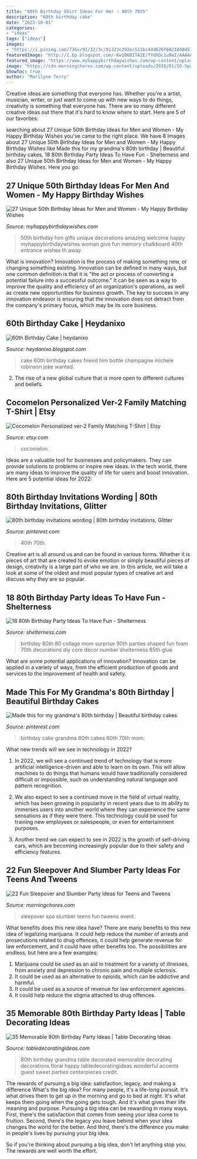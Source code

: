 ```yaml
---
title: "80th Birthday Shirt Ideas For Her : 40th 70th"
description: "60th birthday cake"
date: "2023-10-01"
categories:
- "ideas"
tags: ["ideas"]
images:
- "https://i.pinimg.com/736x/91/32/3c/91323c292ec511bc44d626f6021848d5.jpg"
featuredImage: "http://1.bp.blogspot.com/-Kw1B6BITA2E/TYdXDc1u8wI/AAAAAAAABmU/c7jpZEGmX-0/s1600/DSC_1210.jpg"
featured_image: "https://www.myhappybirthdaywishes.com/wp-content/uploads/2016/03/Welcome-Chalkboard-50th-Birthday-Ideas.jpg"
image: "https://cdn.morningchores.com/wp-content/uploads/2018/01/SO-Spa-e1516475768172-600x800.jpg"
ShowToc: true
author: "Marilyne Terry"
---
```



Creative ideas are something that everyone has. Whether you're a artist, musician, writer, or just want to come up with new ways to do things, creativity is something that everyone has. There are so many different creative ideas out there that it's hard to know where to start. Here are 5 of our favorites: 

	

		
searching about 27 Unique 50th Birthday Ideas for Men and Women - My Happy Birthday Wishes you've came to the right place. We have 8 Images about 27 Unique 50th Birthday Ideas for Men and Women - My Happy Birthday Wishes like Made this for my grandma&#039;s 80th birthday | Beautiful birthday cakes, 18 80th Birthday Party Ideas To Have Fun - Shelterness and also 27 Unique 50th Birthday Ideas for Men and Women - My Happy Birthday Wishes. Here you go:
		
    
## 27 Unique 50th Birthday Ideas For Men And Women - My Happy Birthday Wishes

<img loading=lazy src="https://www.myhappybirthdaywishes.com/wp-content/uploads/2016/03/Welcome-Chalkboard-50th-Birthday-Ideas.jpg" onerror="this.onerror=null;this.src='https://tse2.mm.bing.net/th?id=OIP.OacuGSmDo4E4zZmtY_zUTgHaJ4&amp;pid=15.1';" alt="27 Unique 50th Birthday Ideas for Men and Women - My Happy Birthday Wishes">

_Source: myhappybirthdaywishes.com_

>50th birthday him gifts unique decorations amazing welcome happy myhappybirthdaywishes woman give fun memory chalkboard 40th entrance wishes th away. 

	

What is innovation?
Innovation is the process of making something new, or changing something existing. Innovation can be defined in many ways, but one common definition is that it is "the act or process of converting a potential failure into a successful outcome." 
It can be seen as a way to improve the quality and efficiency of an organization's operations, as well as create new opportunities for business growth. 
The key to success in any innovation endeavor is ensuring that the innovation does not detract from the company's primary focus, which may be its core business.

    
## 60th Birthday Cake | Heydanixo

<img loading=lazy src="http://2.bp.blogspot.com/-iX3umVDW7Xw/TeKJNDvS28I/AAAAAAAAADE/MhoaRl7gPsU/s1600/Cake+%252334.JPG" onerror="this.onerror=null;this.src='https://tse2.mm.bing.net/th?id=OIP.s6owztWKE9WOvqajmsU9PAHaLG&amp;pid=15.1';" alt="60th Birthday Cake | heydanixo">

_Source: heydanixo.blogspot.com_

>cake 60th birthday cakes friend him bottle champagne michele robinson joke wanted. 

	

2. The rise of a new global culture that is more open to different cultures and beliefs. 

    
## Cocomelon Personalized Ver-2 Family Matching T-Shirt | Etsy

<img loading=lazy src="https://i.etsystatic.com/26844477/r/il/82d8d4/2967787526/il_1588xN.2967787526_cx60.jpg" onerror="this.onerror=null;this.src='https://tse2.mm.bing.net/th?id=OIP.YqqKeFvDFNcjc81OvpliSAHaHa&amp;pid=15.1';" alt="Cocomelon Personalized ver-2 Family Matching T-Shirt | Etsy">

_Source: etsy.com_

>cocomelon. 

	

Ideas are a valuable tool for businesses and policymakers. They can provide solutions to problems or inspire new ideas. In the tech world, there are many ideas to improve the quality of life for users and boost innovation. Here are 5 potential ideas for 2022: 

    
## 80th Birthday Invitations Wording | 80th Birthday Invitations, Glitter

<img loading=lazy src="https://i.pinimg.com/736x/91/32/3c/91323c292ec511bc44d626f6021848d5.jpg" onerror="this.onerror=null;this.src='https://tse2.mm.bing.net/th?id=OIP.Xvhx2QbWkS_1Mfz5dAIl2QHaHa&amp;pid=15.1';" alt="80th birthday invitations wording | 80th birthday invitations, Glitter">

_Source: pinterest.com_

>40th 70th. 

	

Creative art is all around us and can be found in various forms. Whether it is pieces of art that are created to evoke emotion or simply beautiful pieces of design, creativity is a large part of who we are. In this article, we will take a look at some of the oldest and most popular types of creative art and discuss why they are so popular.

    
## 18 80th Birthday Party Ideas To Have Fun - Shelterness

<img loading=lazy src="https://i.shelterness.com/2017/02/08-make-a-photo-collage-shaped-as-80.jpg" onerror="this.onerror=null;this.src='https://tse1.mm.bing.net/th?id=OIP.Jnh6anFpANNXCRsWeo0JsQHaFj&amp;pid=15.1';" alt="18 80th Birthday Party Ideas To Have Fun - Shelterness">

_Source: shelterness.com_

>birthday 80th 80 collage mom surprise 90th parties shaped fun foam 70th decorations diy core decor number shelterness 85th glue. 

	

What are some potential applications of innovation?
Innovation can be applied in a variety of ways, from the efficient production of goods and services to the improvement of health and safety.

    
## Made This For My Grandma&#039;s 80th Birthday | Beautiful Birthday Cakes

<img loading=lazy src="https://i.pinimg.com/736x/5a/c3/86/5ac3865f8095052b75be3606c5acce1d--th-birthday.jpg" onerror="this.onerror=null;this.src='https://tse3.mm.bing.net/th?id=OIP.ptc8KgrTg173so9NZcRcSwHaNK&amp;pid=15.1';" alt="Made this for my grandma&#039;s 80th birthday | Beautiful birthday cakes">

_Source: pinterest.com_

>birthday cake grandma 80th cakes 60th 70th mom. 

	

What new trends will we see in technology in 2022?
1. In 2022, we will see a continued trend of technology that is more artificial intelligence-driven and able to learn on its own. This will allow machines to do things that humans would have traditionally considered difficult or impossible, such as understanding natural language and pattern recognition.
2. We also expect to see a continued move in the field of virtual reality, which has been growing in popularity in recent years due to its ability to immerses users into another world where they can experience the same sensations as if they were there. This technology could be used for training new employees or salespeople, or even for entertainment purposes.

3. Another trend we can expect to see in 2022 is the growth of self-driving cars, which are becoming increasingly popular due to their safety and efficiency features.

    
## 22 Fun Sleepover And Slumber Party Ideas For Teens And Tweens

<img loading=lazy src="https://cdn.morningchores.com/wp-content/uploads/2018/01/SO-Spa-e1516475768172-600x800.jpg" onerror="this.onerror=null;this.src='https://tse2.mm.bing.net/th?id=OIP.TULMjRDV6KdWK9RrMxK5IQHaJ4&amp;pid=15.1';" alt="22 Fun Sleepover and Slumber Party Ideas for Teens and Tweens">

_Source: morningchores.com_

>sleepover spa slumber teens fun tweens event. 

	

What benefits does this new idea have?
There are many benefits to this new idea of legalizing marijuana. It could help reduce the number of arrests and prosecutions related to drug offences, it could help generate revenue for law enforcement, and it could have other benefits too. The possibilities are endless, but here are a few examples: 
1. Marijuana could be used as an aid in treatment for a variety of illnesses, from anxiety and depression to chronic pain and multiple sclerosis. 
2. It could be used as an alternative to opioids, which can be addictive and harmful. 
3. It could be used as a source of revenue for law enforcement agencies. 
4. It could help reduce the stigma attached to drug offences.

    
## 35 Memorable 80th Birthday Party Ideas | Table Decorating Ideas

<img loading=lazy src="http://1.bp.blogspot.com/-Kw1B6BITA2E/TYdXDc1u8wI/AAAAAAAABmU/c7jpZEGmX-0/s1600/DSC_1210.jpg" onerror="this.onerror=null;this.src='https://tse2.mm.bing.net/th?id=OIP.WSfvBj7vf5s_pjweAoeSfAHaE6&amp;pid=15.1';" alt="35 Memorable 80th Birthday Party Ideas | Table Decorating Ideas">

_Source: tabledecoratingideas.com_

>80th birthday grandma table decorated memorable decorating decorations floral happy tabledecoratingideas wonderful accents guest sweet parties centerpieces credit. 

	

The rewards of pursuing a big idea: satisfaction, legacy, and making a difference
What's the big idea? For many people, it's a life-long pursuit. It's what drives them to get up in the morning and go to bed at night. It's what keeps them going when the going gets tough. And it's what gives their life meaning and purpose.
 Pursuing a big idea can be rewarding in many ways. First, there's the satisfaction that comes from seeing your idea come to fruition. Second, there's the legacy you leave behind when your idea changes the world for the better. And third, there's the difference you make in people's lives by pursuing your big idea.

So if you're thinking about pursuing a big idea, don't let anything stop you. The rewards are well worth the effort.


